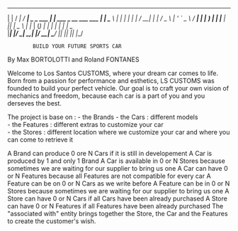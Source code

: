  _       ____       ____                 _                             
 | |     / ___|     / ___|  _   _   ___  | |_    ___    _ __ ___    ___ 
 | |     \___ \    | |     | | | | / __| | __|  / _ \  | '_ ` _ \  / __|
 | |___   ___) |   | |___  | |_| | \__ \ | |_  | (_) | | | | | | | \__ \
 |_____| |____/     \____|  \__,_| |___/  \__|  \___/  |_| |_| |_| |___/
                                                                        
			BUILD YOUR FUTURE SPORTS CAR

By Max BORTOLOTTI and Roland FONTANES

Welcome to Los Santos CUSTOMS, where your dream car comes to life. Born from a passion for performance and esthetics, LS CUSTOMS was founded to build your perfect vehicle. Our goal is to craft your own vision of mechanics and freedom, because each car is a part of you and you derseves the best.

The project is base on : - the Brands 
                         - the Cars : different models  
                         - the Features : different extras to customize your car  
                         - the Stores : different location where we customize your car and where you can come to retrieve it

A Brand can produce 0 ore N Cars if it is still in developement A Car is produced by 1 and only 1 Brand A Car is available in 0 or N Stores because sometimes we are waiting for our supplier to bring us one A Car can have 0 or N Features because all Features are not compatible for every car A Feature can be on 0 or N Cars as we write before A Feature can be in 0 or N Stores because sometimes we are waiting for our supplier to bring us one A Store can have 0 or N Cars if all Cars have
been already purchased A Store can have 0 or N Features if all Features have been already purchased The \"associated with\" entity brings together the Store, the Car and the Features to create the customer\'s wish.
